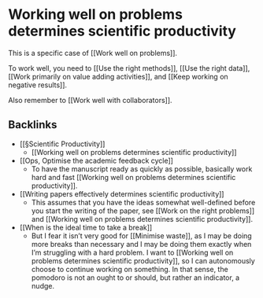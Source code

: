 # Working well on problems determines scientific productivity
This is a specific case of [[Work well on problems]].

To work well, you need to [[Use the right methods]], [[Use the right data]], [[Work primarily on value adding activities]], and [[Keep working on negative results]].

Also remember to [[Work well with collaborators]].

## Backlinks
* [[§Scientific Productivity]]
	* [[Working well on problems determines scientific productivity]]
* [[Ops, Optimise the academic feedback cycle]]
	* To have the manuscript ready as quickly as possible, basically work hard and fast [[Working well on problems determines scientific productivity]].
* [[Writing papers effectively determines scientific productivity]]
	* This assumes that you have the ideas somewhat well-defined before you start the writing of the paper, see [[Work on the right problems]] and [[Working well on problems determines scientific productivity]].
* [[When is the ideal time to take a break]]
	* But I fear it isn’t very good for [[Minimise waste]], as I may be doing more breaks than necessary and I may be doing them exactly when I’m struggling with a hard problem. I want to [[Working well on problems determines scientific productivity]], so I can autonomously choose to continue working on something. In that sense, the pomodoro is not an ought to or should, but rather an indicator, a nudge.

<!-- #Work -->

<!-- {BearID:4A008000-FD9C-4CDD-A9F9-86614DCB3699-15756-0000130C11A67494} -->
